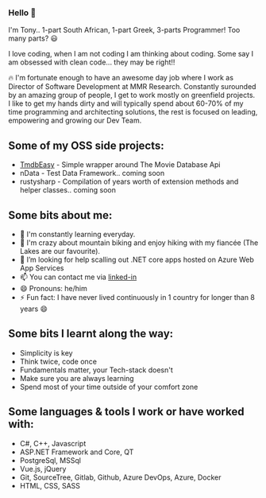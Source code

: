 ### Hello 👋

I'm Tony.. 1-part South African, 1-part Greek, 3-parts Programmer! Too many parts? 😃

I love coding, when I am not coding I am thinking about coding. Some say I am obsessed with clean code... they may be right!!

🔥 I'm fortunate enough to have an awesome day job where I work as Director of Software Development at MMR Research. Constantly surounded by an amazing group of people, I get to work mostly on greenfield projects. I like to get my hands dirty and will typically spend about 60-70% of my time programming and architecting solutions, the rest is focused on leading, empowering and growing our Dev Team.

## Some of my OSS side projects:
- [TmdbEasy](https://github.com/tonykaralis/TmdbEasy) - Simple wrapper around The Movie Database Api
- nData - Test Data Framework.. coming soon
- rustysharp - Compilation of years worth of extension methods and helper classes.. coming soon

## Some bits about me:
* 🌱 I'm constantly learning everyday.
* 🚴 I'm crazy about mountain biking and enjoy hiking with my fiancée (The Lakes are our favourite).
* 🤔 I’m looking for help scalling out .NET core apps hosted on Azure Web App Services
* 📫 You can contact me via [linked-in](www.linkedin.com/in/tony-karalis)
* 😄 Pronouns: he/him
* ⚡ Fun fact: I have never lived continuously in 1 country for longer than 8 years 😄

## Some bits I learnt along the way:
* Simplicity is key
* Think twice, code once
* Fundamentals matter, your Tech-stack doesn't
* Make sure you are always learning
* Spend most of your time outside of your comfort zone  

## Some languages & tools I work or have worked with:
* C#, C++, Javascript
* ASP.NET Framework and Core, QT
* PostgreSql, MSSql
* Vue.js, jQuery
* Git, SourceTree, Gitlab, Github, Azure DevOps, Azure, Docker
* HTML, CSS, SASS

